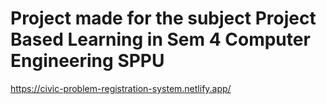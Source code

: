 # Project made for the subject Project Based Learning in Sem 4 Computer Engineering SPPU

https://civic-problem-registration-system.netlify.app/
